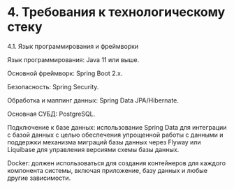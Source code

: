 # 4. Требования к технологическому стеку

4.1. Язык программирования и фреймворки

Язык программирования: Java 11 или выше.

Основной фреймворк: Spring Boot 2.x.

Безопасность: Spring Security.

Обработка и маппинг данных: Spring Data JPA/Hibernate.

Основная СУБД: PostgreSQL.

Подключение к базе данных: использование Spring Data для интеграции с базой данных с целью обеспечения упрощенной работы с данными и поддержки механизма миграций базы данных через Flyway или Liquibase для управления версиями схемы базы данных.

Docker: должен использоваться для создания контейнеров для каждого компонента системы, включая приложение, базу данных и любые другие зависимости.

